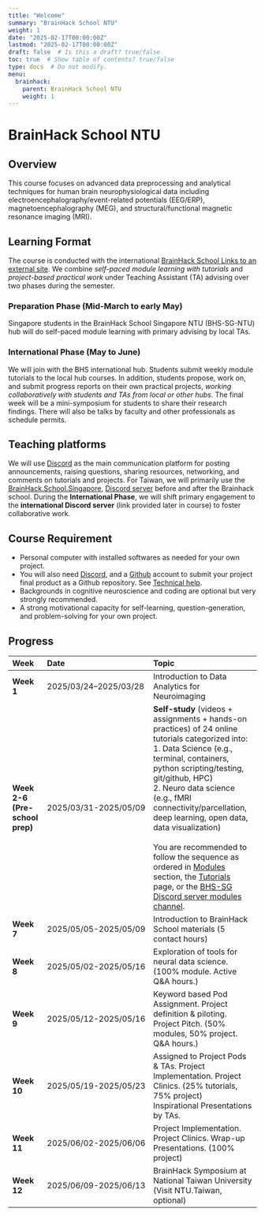 ```yaml
---
title: "Welcome"
summary: "BrainHack School NTU"
weight: 1
date: "2025-02-17T00:00:00Z"
lastmod: "2025-02-17T00:00:00Z"
draft: false  # Is this a draft? true/false
toc: true  # Show table of contents? true/false
type: docs  # Do not modify.
menu:
  brainhack:
    parent: BrainHack School NTU
    weight: 1
---
```


# BrainHack School NTU
## Overview
This course focuses on advanced data preprocessing and analytical techniques for human brain neurophysiological data including electroencephalography/event-related potentials (EEG/ERP), magnetoencephalography (MEG), and structural/functional magnetic resonance imaging (MRI). 

## Learning Format
The course is conducted with the international [BrainHack School Links to an external site](https://school-brainhack.github.io/). We combine *self-paced module learning with tutorials* and *project-based practical work* under Teaching Assistant (TA) advising over two phases during the semester.

### Preparation Phase (Mid-March to early May)
Singapore students in the BrainHack School Singapore NTU (BHS-SG-NTU) hub will do self-paced module learning with primary advising by local TAs.

### International Phase (May to June)
We will join with the BHS international hub. Students submit weekly module tutorials to the local hub courses. In addition, students propose, work on, and submit progress reports on their own practical projects, *working collaboratively with students and TAs from local or other hubs*. The final week will be a mini-symposium for students to share their research findings. There will also be talks by faculty and other professionals as schedule permits.

## Teaching platforms
We will use [Discord](https://discord.com/) as the main communication platform for posting announcements, raising questions, sharing resources, networking, and comments on tutorials and projects. For Taiwan, we will primarily use the [BrainHack.School.Singapore](https://discord.gg/bEaZwawa), [Discord server](https://discord.gg/GaDpYkqNzJ) before and after the Brainhack school. During the **International Phase**, we will shift primary engagement to the **international Discord server** (link provided later in course) to foster collaborative work.

## Course Requirement
* Personal computer with installed softwares as needed for your own project.
* You will also need [Discord](https://discord.com/), and a [Github](https://github.com/) account to submit your project final product as a Github repository. See [Technical help](https://www.clinicalbrain.org/brainhack/technicalhelp/).
* Backgrounds in cognitive neuroscience and coding are optional but very strongly recommended. 
* A strong motivational capacity for self-learning, question-generation, and problem-solving for your own project.

## Progress

| Week                              | Date                                             | Topic                                                                                                                                                                                                                                                                                                   |
|:----------------------------------|:-------------------------------------------------|:--------------------------------------------------------------------------------------------------------------------------------------------------------------------------------------------------------------------------------------------------------------------------------------------------------|
| **Week 1**                        | <nobr>2025/03/24–2025/03/28</nobr>               | Introduction to Data Analytics for Neuroimaging                                                                                                                                                                                                                                                         |
| **Week 2-6 (Pre-school prep)**    | <nobr>2025/03/31-2025/05/09</nobr>               | **Self-study** (videos + assignments + hands-on practices) of 24 online tutorials categorized into:  <br>1. Data Science (e.g., terminal, containers, python scripting/testing, git/github, HPC)  <br>2. Neuro data science (e.g., fMRI connectivity/parcellation, deep learning, open data, data visualization)  <br><br>You are recommended to follow the sequence as ordered in [Modules](https://www.clinicalbrain.org/brainhack/modules/) section, the [Tutorials](https://www.clinicalbrain.org/brainhack/tutorials/) page, or the [BHS-SG Discord server modules channel](https://discord.com/channels/1338385565804134430/1338399220729643018). |
| **Week 7**                        | <nobr>2025/05/05-2025/05/09</nobr>               | Introduction to BrainHack School materials (5 contact hours)                                                                                                                                                                                                                                            |
| **Week 8**                        | <nobr>2025/05/02-2025/05/16</nobr>               | Exploration of tools for neural data science. (100% module. Active Q&A hours.)                                                                                                                                                                                                                          |
| **Week 9**                        | <nobr>2025/05/12-2025/05/16</nobr>               | Keyword based Pod Assignment. Project definition & piloting. Project Pitch. (50% modules, 50% project. Q&A hours.)                                                                                                                                                                                      |
| **Week 10**                       | <nobr>2025/05/19-2025/05/23</nobr>               | Assigned to Project Pods & TAs. Project Implementation. Project Clinics. (25% tutorials, 75% project) <br>Inspirational Presentations by TAs.                                                                                                                                                           |
| **Week 11**                       | <nobr>2025/06/02-2025/06/06</nobr>               | Project Implementation. Project Clinics. Wrap-up Presentations. (100% project)                                                                                                                                                                                                                          |
| **Week 12**                       | <nobr>2025/06/09-2025/06/13</nobr>               | BrainHack Symposium at National Taiwan University (Visit NTU.Taiwan, optional)                                                                                                                                                                                                                          |

